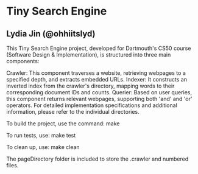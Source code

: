 # Tiny Search Engine
## Lydia Jin (@ohhiitslyd)

This Tiny Search Engine project, developed for Dartmouth's CS50 course (Software Design & Implementation), is structured into three main components:

Crawler: This component traverses a website, retrieving webpages to a specified depth, and extracts embedded URLs.
Indexer: It constructs an inverted index from the crawler's directory, mapping words to their corresponding document IDs and counts.
Querier: Based on user queries, this component returns relevant webpages, supporting both 'and' and 'or' operators.
For detailed implementation specifications and additional information, please refer to the individual directories.

To build the project, use the command:
make

To run tests, use:
make test

To clean up, use:
make clean

The pageDirectory folder is included to store the .crawler and numbered files.
